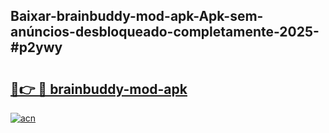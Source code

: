 ## Baixar-brainbuddy-mod-apk-Apk-sem-anúncios-desbloqueado-completamente-2025-#p2ywy

# <h2><a href="https://ainizakaria.my?title=brainbuddy-mod-apk&ref=20M">🔗👉 🔴 brainbuddy-mod-apk</a></h2>

[![acn](https://github.com/user-attachments/assets/0f9c940e-d8b0-45ae-aac7-cd30a18b3e1c)](https://ainizakaria.my?title=brainbuddy-mod-apk&ref=20M)

